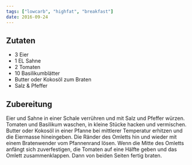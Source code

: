 ```yaml
---
tags: ["lowcarb", "highfat", "breakfast"]
date: 2016-09-24
---
```


## Zutaten
- 3     Eier
- 1 EL  Sahne
- 2     Tomaten
- 10    Basilikumblätter
- Butter oder Kokosöl zum Braten
- Salz & Pfeffer

## Zubereitung
Eier und Sahne in einer Schale verrühren und mit Salz und Pfeffer würzen. Tomaten und Basilikum waschen, in kleine Stücke hacken und vermischen.
Butter oder Kokosöl in einer Pfanne bei mittlerer Temperatur erhitzen und die Eiermasse hineingeben. Die Ränder des Omletts hin und wieder mit einem Bratenwender vom Pfannenrand lösen. Wenn die Mitte des Omletts anfängt sich zuverfestigen, die Tomaten auf eine Hälfte geben und das Omlett zusammenklappen. Dann von beiden Seiten fertig braten.
